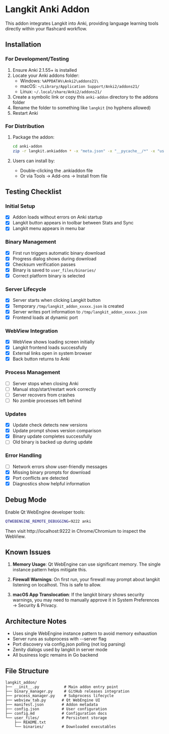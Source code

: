 # Langkit Anki Addon

This addon integrates Langkit into Anki, providing language learning tools directly within your flashcard workflow.

## Installation

### For Development/Testing

1. Ensure Anki 2.1.55+ is installed
2. Locate your Anki addons folder:
   - Windows: `%APPDATA%\Anki2\addons21\`
   - macOS: `~/Library/Application Support/Anki2/addons21/`
   - Linux: `~/.local/share/Anki2/addons21/`
3. Create a symbolic link or copy this `anki-addon` directory to the addons folder
4. Rename the folder to something like `langkit` (no hyphens allowed)
5. Restart Anki

### For Distribution

1. Package the addon:
   
   ```bash
   cd anki-addon
   zip -r langkit.ankiaddon * -x "meta.json" -x "__pycache__/*" -x "user_files/binaries/langkit*"
   ```

2. Users can install by:
   
   - Double-clicking the .ankiaddon file
   - Or via Tools → Add-ons → Install from file

## Testing Checklist

### Initial Setup

- [x] Addon loads without errors on Anki startup
- [x] Langkit button appears in toolbar between Stats and Sync
- [x] Langkit menu appears in menu bar

### Binary Management

- [x] First run triggers automatic binary download
- [x] Progress dialog shows during download
- [x] Checksum verification passes
- [x] Binary is saved to `user_files/binaries/`
- [x] Correct platform binary is selected

### Server Lifecycle

- [x] Server starts when clicking Langkit button
- [x] Temporary  `/tmp/langkit_addon_xxxxx.json` is created
- [x] Server writes port information to `/tmp/langkit_addon_xxxxx.json`
- [x] Frontend loads at dynamic port

### WebView Integration

- [x] WebView shows loading screen initially
- [x] Langkit frontend loads successfully
- [x] External links open in system browser
- [x] Back button returns to Anki

### Process Management

- [ ] Server stops when closing Anki
- [ ] Manual stop/start/restart work correctly
- [ ] Server recovers from crashes
- [ ] No zombie processes left behind

### Updates

- [x] Update check detects new versions
- [x] Update prompt shows version comparison
- [x] Binary update completes successfully
- [ ] Old binary is backed up during update

### Error Handling

- [ ] Network errors show user-friendly messages
- [x] Missing binary prompts for download
- [x] Port conflicts are detected
- [x] Diagnostics show helpful information

## Debug Mode

Enable Qt WebEngine developer tools:

```bash
QTWEBENGINE_REMOTE_DEBUGGING=9222 anki
```

Then visit http://localhost:9222 in Chrome/Chromium to inspect the WebView.

## Known Issues

1. **Memory Usage**: Qt WebEngine can use significant memory. The single instance pattern helps mitigate this.

2. **Firewall Warnings**: On first run, your firewall may prompt about langkit listening on localhost. This is safe to allow.

3. **macOS App Translocation**: If the langkit binary shows security warnings, you may need to manually approve it in System Preferences → Security & Privacy.

## Architecture Notes

- Uses single WebEngine instance pattern to avoid memory exhaustion
- Server runs as subprocess with --server flag
- Port discovery via config.json polling (not log parsing)
- Zenity dialogs used by langkit in server mode
- All business logic remains in Go backend

## File Structure

```
langkit_addon/
├── __init__.py           # Main addon entry point
├── binary_manager.py     # GitHub releases integration
├── process_manager.py    # Subprocess lifecycle
├── webview_tab.py       # Qt WebEngine UI
├── manifest.json        # Addon metadata
├── config.json          # User configuration
├── config.md            # Configuration docs
└── user_files/          # Persistent storage
    ├── README.txt
    └── binaries/        # Downloaded executables
```